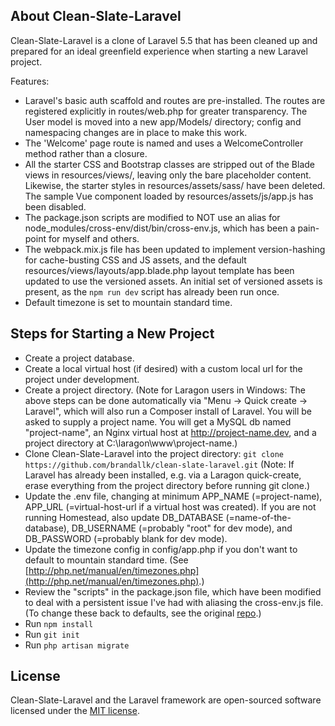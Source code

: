 
## About Clean-Slate-Laravel

Clean-Slate-Laravel is a clone of Laravel 5.5 that has been cleaned up and prepared for an ideal greenfield experience when starting a new Laravel project.

Features:

- Laravel's basic auth scaffold and routes are pre-installed. The routes are registered explicitly in routes/web.php for greater transparency. The User model is moved into a new app/Models/ directory; config and namespacing changes are in place to make this work.
- The 'Welcome' page route is named and uses a WelcomeController method rather than a closure.
- All the starter CSS and Bootstrap classes are stripped out of the Blade views in resources/views/, leaving only the bare placeholder content. Likewise, the starter styles in resources/assets/sass/ have been deleted. The sample Vue component loaded by resources/assets/js/app.js has been disabled.
- The package.json scripts are modified to NOT use an alias for node_modules/cross-env/dist/bin/cross-env.js, which has been a pain-point for myself and others.
- The webpack.mix.js file has been updated to implement version-hashing for cache-busting CSS and JS assets, and the default resources/views/layouts/app.blade.php layout template has been updated to use the versioned assets. An initial set of versioned assets is present, as the `npm run dev` script has already been run once.
- Default timezone is set to mountain standard time.

## Steps for Starting a New Project

- Create a project database.
- Create a local virtual host (if desired) with a custom local url for the project under development.
- Create a project directory.
(Note for Laragon users in Windows: The above steps can be done automatically via "Menu -> Quick create -> Laravel", which will also run a Composer install of Laravel. You will be asked to supply a project name. You will get a MySQL db named "project-name", an Nginx virtual host at http://project-name.dev, and a project directory at C:\laragon\www\project-name.)
- Clone Clean-Slate-Laravel into the project directory:
`git clone https://github.com/brandallk/clean-slate-laravel.git`
(Note: If Laravel has already been installed, e.g. via a Laragon quick-create, erase everything from the project directory before running git clone.)
- Update the .env file, changing at minimum APP_NAME (=project-name), APP_URL (=virtual-host-url if a virtual host was created). If you are not running Homestead, also update DB_DATABASE (=name-of-the-database), DB_USERNAME (=probably "root" for dev mode), and DB_PASSWORD (=probably blank for dev mode).
- Update the timezone config in config/app.php if you don't want to default to mountain standard time. (See [http://php.net/manual/en/timezones.php](http://php.net/manual/en/timezones.php).)
- Review the "scripts" in the package.json file, which have been modified to deal with a persistent issue I've had with aliasing the cross-env.js file. (To change these back to defaults, see the original [repo](https://github.com/laravel/laravel/blob/master/package.json.).)
- Run `npm install`
- Run `git init`
- Run `php artisan migrate`

## License
Clean-Slate-Laravel and the Laravel framework are open-sourced software licensed under the [MIT license](http://opensource.org/licenses/MIT).
